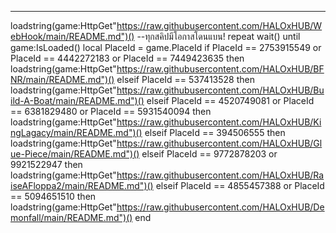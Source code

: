 -------------------------------------------------------------------------------------------------
loadstring(game:HttpGet"https://raw.githubusercontent.com/HALOxHUB/WebHook/main/README.md")()
--ทุกสคิปมีโอกาสโดนแบน!
repeat wait() until game:IsLoaded()
local PlaceId = game.PlaceId
if PlaceId == 2753915549 or PlaceId == 4442272183 or PlaceId == 7449423635 then
    loadstring(game:HttpGet"https://raw.githubusercontent.com/HALOxHUB/BFNR/main/README.md")()
elseif PlaceId == 537413528 then
    loadstring(game:HttpGet"https://raw.githubusercontent.com/HALOxHUB/Build-A-Boat/main/README.md")()
elseif PlaceId == 4520749081 or PlaceId == 6381829480 or PlaceId == 5931540094 then
    loadstring(game:HttpGet"https://raw.githubusercontent.com/HALOxHUB/KingLagacy/main/README.md")()
elseif PlaceId == 394506555 then
    loadstring(game:HttpGet"https://raw.githubusercontent.com/HALOxHUB/Glue-Piece/main/README.md")()
elseif PlaceId == 9772878203 or 9921522947 then
    loadstring(game:HttpGet"https://raw.githubusercontent.com/HALOxHUB/RaiseAFloppa2/main/README.md")()
elseif PlaceId == 4855457388 or PlaceId == 5094651510 then
    loadstring(game:HttpGet"https://raw.githubusercontent.com/HALOxHUB/Demonfall/main/README.md")()
end
